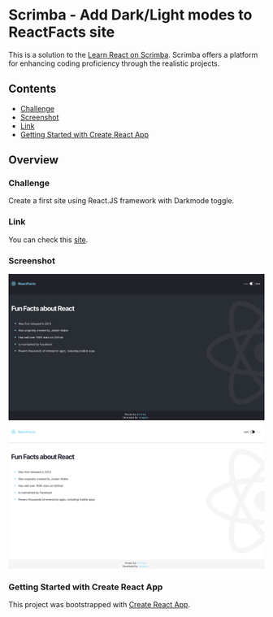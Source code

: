 # Scrimba - Add Dark/Light modes to ReactFacts site

This is a solution to the [Learn React on Scrimba](https://scrimba.com/learn/learnreact). Scrimba offers a platform for enhancing coding proficiency through the realistic projects.

## Contents

- [Challenge](#challenge)
- [Screenshot](#screenshot)
- [Link](#link)
- [Getting Started with Create React App](#getting-started-with-create-react-app)

## Overview

### Challenge

Create a first site using React.JS framework with Darkmode toggle.

### Link

You can check this [site](https://add-mode-to-site-yen.netlify.app).


### Screenshot

![screenshot](/public/images/dark.png)
![screenshot](/public/images/light.png)

### Getting Started with Create React App

This project was bootstrapped with [Create React App](https://github.com/facebook/create-react-app).